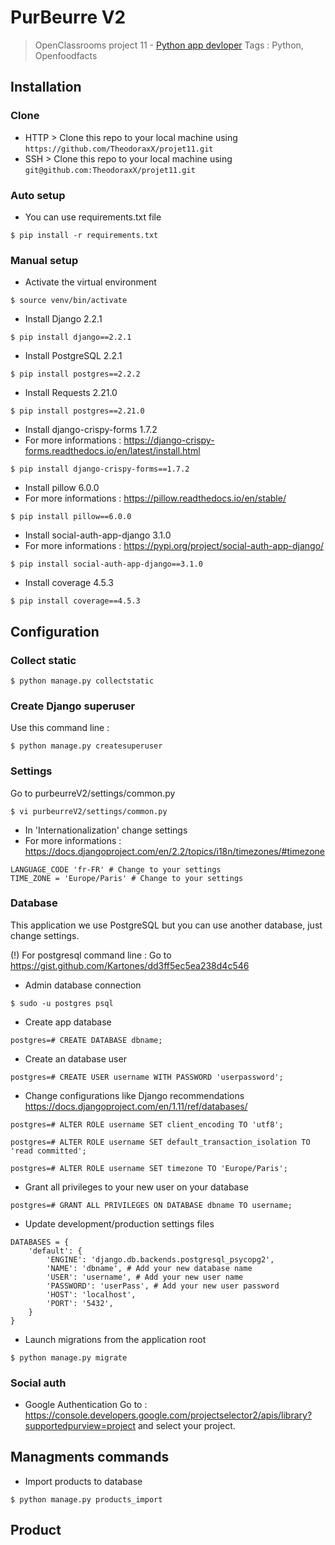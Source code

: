 # PurBeurre V2
> OpenClassrooms project 11 - <a href="https://openclassrooms.com/fr/paths/68-developpeur-dapplication-python">Python app devloper</a>
> Tags : Python, Openfoodfacts

## Installation

### Clone

- HTTP > Clone this repo to your local machine using `https://github.com/TheodoraxX/projet11.git`
- SSH  > Clone this repo to your local machine using `git@github.com:TheodoraxX/projet11.git`

### Auto setup

- You can use requirements.txt file
```shell
$ pip install -r requirements.txt
```

### Manual setup

- Activate the virtual environment
```shell
$ source venv/bin/activate
```

- Install Django 2.2.1
```shell
$ pip install django==2.2.1
```

- Install PostgreSQL 2.2.1
```shell
$ pip install postgres==2.2.2
```

- Install Requests 2.21.0
```shell
$ pip install postgres==2.21.0
```

- Install django-crispy-forms 1.7.2
- For more informations :
https://django-crispy-forms.readthedocs.io/en/latest/install.html

```shell
$ pip install django-crispy-forms==1.7.2
```

- Install pillow 6.0.0
- For more informations :
https://pillow.readthedocs.io/en/stable/

```shell
$ pip install pillow==6.0.0
```

- Install social-auth-app-django 3.1.0
- For more informations :
https://pypi.org/project/social-auth-app-django/

```shell
$ pip install social-auth-app-django==3.1.0
```

- Install coverage 4.5.3
```shell
$ pip install coverage==4.5.3
```

## Configuration

### Collect static

```shell
$ python manage.py collectstatic
```

### Create Django superuser

Use this command line :
```shell
$ python manage.py createsuperuser
```

### Settings

Go to purbeurreV2/settings/common.py
```shell
$ vi purbeurreV2/settings/common.py
```

- In 'Internationalization' change settings
- For more informations : https://docs.djangoproject.com/en/2.2/topics/i18n/timezones/#timezone
```shell
LANGUAGE_CODE 'fr-FR' # Change to your settings
TIME_ZONE = 'Europe/Paris' # Change to your settings
```

### Database

This application we use PostgreSQL but you can use another database, just change settings.

(!) For postgresql command line : Go to https://gist.github.com/Kartones/dd3ff5ec5ea238d4c546

- Admin database connection
```shell
$ sudo -u postgres psql
```

- Create app database
```shell
postgres=# CREATE DATABASE dbname;
```

- Create an database user
```shell
postgres=# CREATE USER username WITH PASSWORD 'userpassword';
```

- Change configurations like Django recommendations
https://docs.djangoproject.com/en/1.11/ref/databases/

```shell
postgres=# ALTER ROLE username SET client_encoding TO 'utf8';
```
```shell
postgres=# ALTER ROLE username SET default_transaction_isolation TO 'read committed';
```
```shell
postgres=# ALTER ROLE username SET timezone TO 'Europe/Paris';
```

- Grant all privileges to your new user on your database
```shell
postgres=# GRANT ALL PRIVILEGES ON DATABASE dbname TO username;
```

- Update development/production settings files
```shell
DATABASES = {
    'default': {
        'ENGINE': 'django.db.backends.postgresql_psycopg2',
        'NAME': 'dbname', # Add your new database name
        'USER': 'username', # Add your new user name
        'PASSWORD': 'userPass', # Add your new user password
        'HOST': 'localhost',
        'PORT': '5432',
    }
}
```

- Launch migrations from the application root
```shell
$ python manage.py migrate
```

### Social auth

- Google Authentication
Go to : https://console.developers.google.com/projectselector2/apis/library?supportedpurview=project
and select your project.

## Managments commands

- Import products to database
```shell
$ python manage.py products_import
```

## Product

